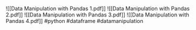 ![[Data Manipulation with Pandas 1.pdf]]
![[Data Manipulation with Pandas 2.pdf]]
![[Data Manipulation with Pandas 3.pdf]]
![[Data Manipulation with Pandas 4.pdf]]
#python #dataframe #datamanipulation